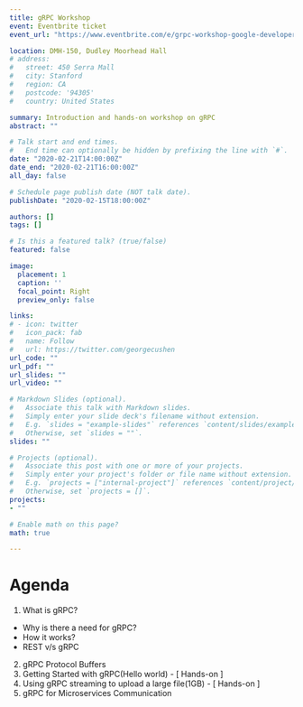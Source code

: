 ```yaml
---
title: gRPC Workshop
event: Eventbrite ticket
event_url: "https://www.eventbrite.com/e/grpc-workshop-google-developers-student-club-tickets-95008465879"

location: DMH-150, Dudley Moorhead Hall
# address:
#   street: 450 Serra Mall
#   city: Stanford
#   region: CA
#   postcode: '94305'
#   country: United States

summary: Introduction and hands-on workshop on gRPC
abstract: ""

# Talk start and end times.
#   End time can optionally be hidden by prefixing the line with `#`.
date: "2020-02-21T14:00:00Z"
date_end: "2020-02-21T16:00:00Z"
all_day: false

# Schedule page publish date (NOT talk date).
publishDate: "2020-02-15T18:00:00Z"

authors: []
tags: []

# Is this a featured talk? (true/false)
featured: false

image:
  placement: 1
  caption: ''
  focal_point: Right
  preview_only: false

links:
# - icon: twitter
#   icon_pack: fab
#   name: Follow
#   url: https://twitter.com/georgecushen
url_code: ""
url_pdf: ""
url_slides: ""
url_video: ""

# Markdown Slides (optional).
#   Associate this talk with Markdown slides.
#   Simply enter your slide deck's filename without extension.
#   E.g. `slides = "example-slides"` references `content/slides/example-slides.md`.
#   Otherwise, set `slides = ""`.
slides: ""

# Projects (optional).
#   Associate this post with one or more of your projects.
#   Simply enter your project's folder or file name without extension.
#   E.g. `projects = ["internal-project"]` references `content/project/deep-learning/index.md`.
#   Otherwise, set `projects = []`.
projects:
- ""

# Enable math on this page?
math: true

---
```

# Agenda

1. What is gRPC?
  * Why is there a need for gRPC?
  * How it works?
  * REST v/s gRPC
2. gRPC Protocol Buffers
3. Getting Started with gRPC(Hello world) - [ Hands-on ]
4. Using gRPC streaming to upload a large file(1GB) - [ Hands-on ]
5. gRPC for Microservices Communication